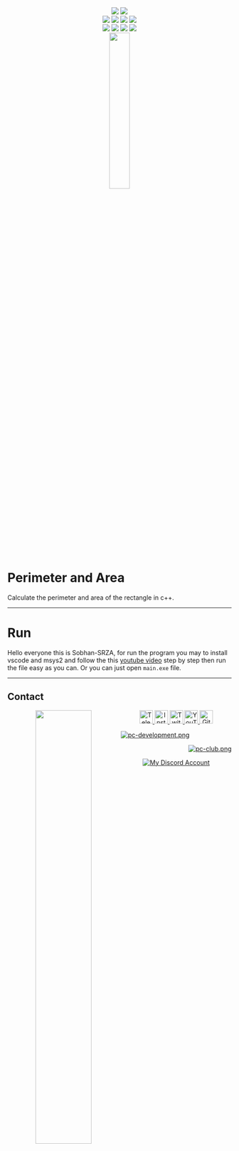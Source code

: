 <div align="center">
    <img src="https://img.shields.io/badge/c++-%2300599C.svg?style=for-the-badge&logo=c%2B%2B&logoColor=white">
    <img src="https://img.shields.io/github/v/release/Sobhan-SRZA/Perimeter-and-Area?label=Version">
    <div>
        <img src="https://img.shields.io/github/license/Sobhan-SRZA/Perimeter-and-Area?label=License">
        <img src="https://img.shields.io/github/last-commit/Sobhan-SRZA/Perimeter-and-Area?label=Last Commit">
        <img src="https://img.shields.io/github/release-date/Sobhan-SRZA/Perimeter-and-Area?label=Last Release">
        <img src="https://img.shields.io/github/downloads/Sobhan-SRZA/Perimeter-and-Area/total?label=Downloads">
    </div>
    <img src="https://img.shields.io/github/forks/Sobhan-SRZA/Perimeter-and-Area?label=Forks">
    <img src="https://img.shields.io/github/watchers/Sobhan-SRZA/Perimeter-and-Area?label=Watchers">
    <img src="https://img.shields.io/github/languages/code-size/Sobhan-SRZA/Perimeter-and-Area?label=Code Size">
    <img src="https://img.shields.io/github/directory-file-count/Sobhan-SRZA/Perimeter-and-Area?label=Files">
    <div>
        <img style="display:block;margin-left:auto;margin-right:auto;width:30%;" src="https://github-readme-stats.vercel.app/api/pin/?username=Sobhan-SRZA&repo=Perimeter-and-Area&theme=react">
    </div>
</div>

# Perimeter and Area
 Calculate the perimeter and area of the rectangle in c++.

---

# Run
Hello everyone this is Sobhan-SRZA, for run the program you may to install vscode and msys2 and follow the this [youtube video](https://www.youtube.com/watch?v=mGHU3ldrQMk) step by step then run the file easy as you can.
Or you can just open `main.exe` file.

---

## Contact

 <div align="center">
  <a href="http://sobhan.epizy.com" target="_blank">
   <img align="left" src="https://github.com/user-attachments/assets/69b35053-17b1-48c6-a35b-4d3881a4dd2c" width=50%>
  </a>
  <a href="https://t.me/d_opa_mine" target="_blank">
   <img alt="Telegram"
    src="https://img.shields.io/static/v1?message=Telegram&logo=telegram&label=&color=229ED9&logoColor=white&labelColor=&style=flat"
    height="30" />
  </a>
  <a href="https://www.instagram.com/mr.sinre?igsh=cWk1aHdhaGRnOGg%3D&utm_source=qr" target="_blank">
   <img alt="Instagram"
    src="https://img.shields.io/static/v1?message=Instagram&logo=instagram&label=&color=C13584&logoColor=white&labelColor=&style=flat"
    height="30" />
  </a>
  <a href="https://www.twitch.tv/sobhan_srza" target="_blank">
   <img alt="Twitch"
    src="https://img.shields.io/static/v1?message=Twitch&logo=twitch&label=&color=6441A4&logoColor=white&labelColor=&style=flat"
    height="30" />
  </a>
  <a href="https://www.youtube.com/@mr_sinre?app=desktop&sub_confirmation=1" target="_blank">
   <img alt="YouTube"
    src="https://img.shields.io/static/v1?message=YouTube&logo=youtube&label=&color=FF0000&logoColor=white&labelColor=&style=flat"
    height="30" />
  </a>
  <a href="https://github.com/Sobhan-SRZA" target="_blank">
   <img alt="Github"
    src="https://img.shields.io/static/v1?message=Github&logo=github&label=&color=000000&logoColor=white&labelColor=&style=flat"
    height="30" />
  </a>
  </p>
  <p align="left">
   <a href="https://discord.gg/xh2S2h67UW" target="_blank">
    <img src="https://discord.com/api/guilds/1054814674979409940/widget.png?style=banner2" alt="pc-development.png">
   </a>
  </p>
  <p align="right">
   <a href="https://discord.gg/54zDNTAymF" target="_blank">
    <img src="https://discord.com/api/guilds/1181764925874507836/widget.png?style=banner2" alt="pc-club.png">
   </a>
  </p>
  <div align="center">
   <a href="https://discord.com/users/865630940361785345" target="_blank">
    <img alt="My Discord Account" src="https://discord.c99.nl/widget/theme-1/865630940361785345.png" />
   </a>
  </div>
 </div>

